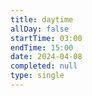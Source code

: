 ```yaml
---
title: daytime
allDay: false
startTime: 03:00
endTime: 15:00
date: 2024-04-08
completed: null
type: single
---
```

